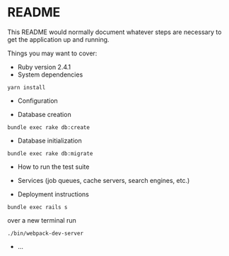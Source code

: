 # README

This README would normally document whatever steps are necessary to get the
application up and running.

Things you may want to cover:

* Ruby version
2.4.1
* System dependencies
```
yarn install
```

* Configuration

* Database creation
```
bundle exec rake db:create
```
* Database initialization
```
bundle exec rake db:migrate
```


* How to run the test suite

* Services (job queues, cache servers, search engines, etc.)

* Deployment instructions
```
bundle exec rails s
```
over a new terminal run
```
./bin/webpack-dev-server
```

* ...
